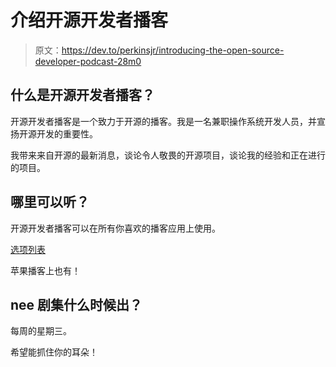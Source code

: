 # 介绍开源开发者播客

> 原文：<https://dev.to/perkinsjr/introducing-the-open-source-developer-podcast-28m0>

## 什么是开源开发者播客？

开源开发者播客是一个致力于开源的播客。我是一名兼职操作系统开发人员，并宣扬开源开发的重要性。

我带来来自开源的最新消息，谈论令人敬畏的开源项目，谈论我的经验和正在进行的项目。

## 哪里可以听？

开源开发者播客可以在所有你喜欢的播客应用上使用。

[选项列表](https://anchor.fm/opensourcedeveloperpod)

苹果播客上也有！

## nee 剧集什么时候出？

每周的星期三。

希望能抓住你的耳朵！